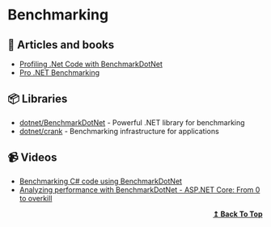 # Benchmarking

## 📕 Articles and books
- [Profiling .Net Code with BenchmarkDotNet](https://adamsitnik.com/ETW-Profiler/)
- [Pro .NET Benchmarking](https://link.springer.com/book/10.1007/978-1-4842-4941-3)

## 📦 Libraries

- [dotnet/BenchmarkDotNet](https://github.com/dotnet/BenchmarkDotNet) - Powerful .NET library for benchmarking
- [dotnet/crank](https://github.com/dotnet/crank) - Benchmarking infrastructure for applications
## 📹 Videos

- [Benchmarking C# code using BenchmarkDotNet](https://www.youtube.com/watch?v=EWmufbVF2A4)
- [Analyzing performance with BenchmarkDotNet - ASP.NET Core: From 0 to overkill](https://www.youtube.com/watch?v=8JOC8kN_WbU)

<div align="right">
  <b><a href="#contents">↥ Back To Top</a></b>
</div>
